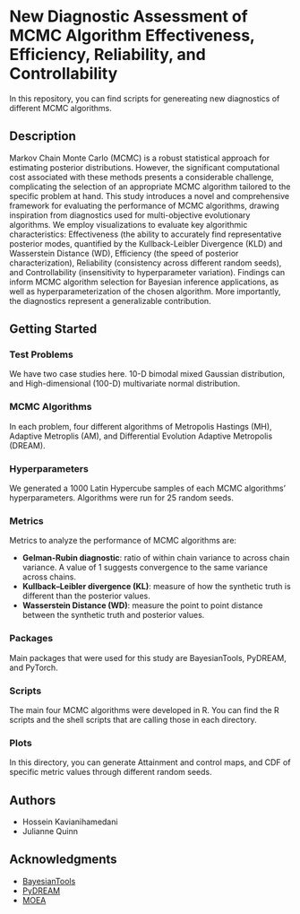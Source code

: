 # New Diagnostic Assessment of MCMC Algorithm Effectiveness, Efficiency, Reliability, and Controllability

In this repository, you can find scripts for genereating new diagnostics of different MCMC algorithms. 

## Description

Markov Chain Monte Carlo (MCMC) is a robust statistical approach for estimating posterior distributions. However, the significant computational cost associated with these methods presents a considerable challenge, complicating the selection of an appropriate MCMC algorithm tailored to the specific problem at hand. This study introduces a novel and comprehensive framework for evaluating the performance of MCMC algorithms, drawing inspiration from diagnostics used for multi-objective evolutionary algorithms. We employ visualizations to evaluate key algorithmic characteristics: Effectiveness (the ability to accurately find representative posterior modes, quantified by the Kullback-Leibler Divergence (KLD) and Wasserstein Distance (WD), Efficiency (the speed of posterior characterization), Reliability (consistency across different random seeds), and Controllability (insensitivity to hyperparameter variation). Findings can inform MCMC algorithm selection for Bayesian inference applications, as well as hyperparameterization of the chosen algorithm. More importantly, the diagnostics
represent a generalizable contribution. 

## Getting Started

### Test Problems

We have two case studies here. 10-D bimodal mixed Gaussian distribution, and High-dimensional (100-D) multivariate normal distribution. 

### MCMC Algorithms

In each problem, four different algorithms of Metropolis Hastings (MH), Adaptive Metroplis (AM), and Differential Evolution Adaptive Metropolis (DREAM).

### Hyperparameters

We generated a 1000 Latin Hypercube samples of each MCMC algorithms’ hyperparameters. Algorithms were run for 25 random seeds.

### Metrics

Metrics to analyze the performance of MCMC algorithms are:

* **Gelman-Rubin diagnostic**: ratio of within chain variance to across chain variance. A value of 1 suggests convergence to the same variance across chains.
* **Kullback–Leibler divergence (KL)**: measure of how the synthetic truth is different than the posterior values.
* **Wasserstein Distance (WD)**: measure the point to point distance between the synthetic truth and posterior values.


### Packages

Main packages that were used for this study are BayesianTools, PyDREAM, and PyTorch. 

### Scripts

The main four MCMC algorithms were developed in R. You can find the R scripts and the shell scripts that are calling those in each directory. 

### Plots

In this directory, you can generate Attainment and control maps, and CDF of specific metric values through different random seeds.

## Authors

* Hossein Kavianihamedani
* Julianne Quinn


## Acknowledgments

* [BayesianTools](https://github.com/florianhartig/BayesianTools)
* [PyDREAM](https://github.com/LoLab-MSM/PyDREAM)
* [MOEA](https://www.sciencedirect.com/science/article/pii/S0309170816300896)
